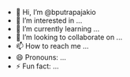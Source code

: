 - 👋 Hi, I’m @bputrapajakio
- 👀 I’m interested in ...
- 🌱 I’m currently learning ...
- 💞️ I’m looking to collaborate on ...
- 📫 How to reach me ...
- 😄 Pronouns: ...
- ⚡ Fun fact: ...

<!---
bputrapajakio/bputrapajakio is a ✨ special ✨ repository because its `README.md` (this file) appears on your GitHub profile.
You can click the Preview link to take a look at your changes.
--->
